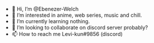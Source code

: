 - 👋 Hi, I’m @Ebenezer-Welch
- 👀 I’m interested in anime, web series, music and chill. 
- 🌱 I’m currently learning nothing. 
- 💞️ I’m looking to collaborate on discord server probably?
- 📫 How to reach me Levi-kun#9856 (discord)

<!---
Ebenezer-Welch/Ebenezer-Welch is a ✨ special ✨ repository because its `README.md` (this file) appears on your GitHub profile.
You can click the Preview link to take a look at your changes.
--->
